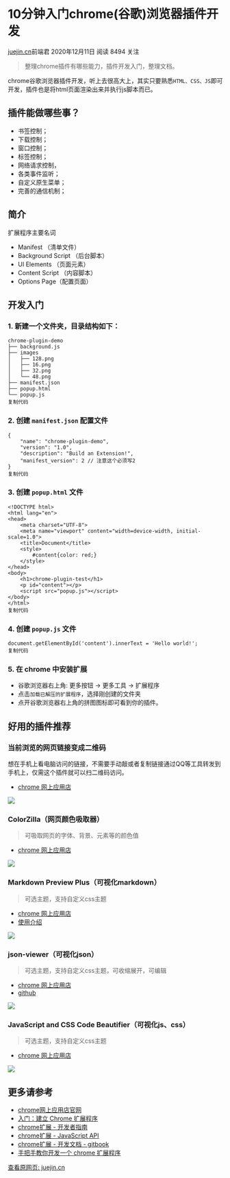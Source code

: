# 10分钟入门chrome(谷歌)浏览器插件开发

[juejin.cn](https://juejin.cn/post/6904797929056239630)前端君 2020年12月11日 阅读 8494 关注

> 整理chrome插件有哪些能力，插件开发入门，整理文档。

chrome谷歌浏览器插件开发，听上去很高大上，其实只要熟悉`HTML、CSS、JS`即可开发，插件也是将html页面渲染出来并执行js脚本而已。

## 插件能做哪些事？

*   书签控制；
*   下载控制；
*   窗口控制；
*   标签控制；
*   网络请求控制，
*   各类事件监听；
*   自定义原生菜单；
*   完善的通信机制；

## 简介

扩展程序主要名词

*   Manifest （清单文件）
*   Background Script （后台脚本）
*   UI Elements （页面元素）
*   Content Script （内容脚本）
*   Options Page（配置页面）

## 开发入门

### 1\. 新建一个文件夹，目录结构如下：

    chrome-plugin-demo
    ├── background.js
    ├── images
    │   ├── 128.png
    │   ├── 16.png
    │   ├── 32.png
    │   └── 48.png
    ├── manifest.json
    ├── popup.html
    └── popup.js
    复制代码

### 2\. 创建 `manifest.json` 配置文件

    {
        "name": "chrome-plugin-demo",
        "version": "1.0",
        "description": "Build an Extension!",
        "manifest_version": 2 // 注意这个必须写2
    }
    复制代码

### 3\. 创建 `popup.html` 文件

    <!DOCTYPE html>
    <html lang="en">
    <head>
        <meta charset="UTF-8">
        <meta name="viewport" content="width=device-width, initial-scale=1.0">
        <title>Document</title>
        <style>
            #content{color: red;}
        </style>
    </head>
    <body>
        <h1>chrome-plugin-test</h1>
        <p id="content"></p>
        <script src="popup.js"></script>
    </body>
    </html>
    复制代码

### 4\. 创建 `popup.js` 文件

    document.getElementById('content').innerText = 'Hello world!';
    复制代码

### 5\. 在 chrome 中安装扩展

*   谷歌浏览器右上角: 更多按钮 -> 更多工具 -> 扩展程序
*   点击`加载已解压的扩展程序`，选择刚创建的文件夹
*   点开谷歌浏览器右上角的拼图图标即可看到你的插件。

## 好用的插件推荐

### 当前浏览的网页链接变成二维码

想在手机上看电脑访问的链接，不需要手动敲或者复制链接通过QQ等工具转发到手机上，仅需这个插件就可以扫二维码访问。

*   [chrome 网上应用店](https://link.juejin.cn/?target=https%3A%2F%2Fchrome.google.com%2Fwebstore%2Fdetail%2F%25E4%25BA%258C%25E7%25BB%25B4%25E7%25A0%2581qr%25E7%25A0%2581%25E7%2594%259F%25E6%2588%2590%25E5%2599%25A8qr-code-generato%2Fpflgjjogbmmcmfhfcnlohagkablhbpmg%3Fhl%3Dzh-CN "https://chrome.google.com/webstore/detail/%E4%BA%8C%E7%BB%B4%E7%A0%81qr%E7%A0%81%E7%94%9F%E6%88%90%E5%99%A8qr-code-generato/pflgjjogbmmcmfhfcnlohagkablhbpmg?hl=zh-CN")

![](https://cubox.pro/c/filters:no_upscale()?imageUrl=https%3A%2F%2Fp1-juejin.byteimg.com%2Ftos-cn-i-k3u1fbpfcp%2F3c3e2faa828041c2aee0d4c2e8827cc6%7Etplv-k3u1fbpfcp-watermark.awebp)

### ColorZilla（网页颜色吸取器）

> 可吸取网页的字体、背景、元素等的颜色值

*   [chrome 网上应用店](https://link.juejin.cn/?target=https%3A%2F%2Fchrome.google.com%2Fwebstore%2Fdetail%2Fcolorzilla%2Fbhlhnicpbhignbdhedgjhgdocnmhomnp "https://chrome.google.com/webstore/detail/colorzilla/bhlhnicpbhignbdhedgjhgdocnmhomnp")

![](https://cubox.pro/c/filters:no_upscale()?imageUrl=https%3A%2F%2Fp1-juejin.byteimg.com%2Ftos-cn-i-k3u1fbpfcp%2Fcea143e9fbf84f95b30f3bf61911d79e%7Etplv-k3u1fbpfcp-watermark.awebp)

### Markdown Preview Plus（可视化markdown）

> 可选主题，支持自定义css主题

*   [chrome 网上应用店](https://link.juejin.cn/?target=https%3A%2F%2Fchrome.google.com%2Fwebstore%2Fdetail%2Fmarkdown-preview-plus%2Ffebilkbfcbhebfnokafefeacimjdckgl "https://chrome.google.com/webstore/detail/markdown-preview-plus/febilkbfcbhebfnokafefeacimjdckgl")
*   [使用介绍](https://link.juejin.cn/?target=https%3A%2F%2Fwww.jianshu.com%2Fp%2F7a088d19bf9c "https://www.jianshu.com/p/7a088d19bf9c")

![](https://cubox.pro/c/filters:no_upscale()?imageUrl=https%3A%2F%2Fp3-juejin.byteimg.com%2Ftos-cn-i-k3u1fbpfcp%2F14af07fa540b42e5968b0909e125c80a%7Etplv-k3u1fbpfcp-watermark.awebp)

### json-viewer（可视化json）

> 可选主题，支持自定义css主题，可收缩展开，可编辑

*   [chrome 网上应用店](https://link.juejin.cn/?target=https%3A%2F%2Fchrome.google.com%2Fwebstore%2Fdetail%2Fjson-viewer%2Fgbmdgpbipfallnflgajpaliibnhdgobh "https://chrome.google.com/webstore/detail/json-viewer/gbmdgpbipfallnflgajpaliibnhdgobh")
*   [github](https://link.juejin.cn/?target=https%3A%2F%2Fgithub.com%2Ftulios%2Fjson-viewer "https://github.com/tulios/json-viewer")

![](https://cubox.pro/c/filters:no_upscale()?imageUrl=https%3A%2F%2Fp1-juejin.byteimg.com%2Ftos-cn-i-k3u1fbpfcp%2F417bcfff588845f68056ad328858d554%7Etplv-k3u1fbpfcp-watermark.awebp)

### JavaScript and CSS Code Beautifier（可视化js、css）

> 可选主题，支持自定义css主题

*   [chrome 网上应用店](https://link.juejin.cn/?target=https%3A%2F%2Fchrome.google.com%2Fwebstore%2Fdetail%2Fjavascript-and-css-code-b%2Fiiglodndmmefofehaibmaignglbpdald "https://chrome.google.com/webstore/detail/javascript-and-css-code-b/iiglodndmmefofehaibmaignglbpdald")

![](https://cubox.pro/c/filters:no_upscale()?imageUrl=https%3A%2F%2Fp1-juejin.byteimg.com%2Ftos-cn-i-k3u1fbpfcp%2Fa9cb2735a6204ad6ba2fa7406e00fb1f%7Etplv-k3u1fbpfcp-watermark.awebp)

## 更多请参考

*   [chrome网上应用店官网](https://link.juejin.cn/?target=https%3A%2F%2Fchrome.google.com%2Fwebstore%2Fcategory%2Fextensions%3Fhl%3Dzh-CN "https://chrome.google.com/webstore/category/extensions?hl=zh-CN")
*   [入门：建立 Chrome 扩展程序](https://link.juejin.cn/?target=https%3A%2F%2Fcrxdoc-zh.appspot.com%2Fextensions%2Fgetstarted "https://crxdoc-zh.appspot.com/extensions/getstarted")
*   [chrome扩展 - 开发者指南](https://link.juejin.cn/?target=https%3A%2F%2Fcrxdoc-zh.appspot.com%2Fextensions%2Fdevguide "https://crxdoc-zh.appspot.com/extensions/devguide")
*   [chrome扩展 - JavaScript API](https://link.juejin.cn/?target=https%3A%2F%2Fcrxdoc-zh.appspot.com%2Fextensions%2Fapi_index "https://crxdoc-zh.appspot.com/extensions/api_index")
*   [chrome扩展 - 开发文档 - gitbook](https://link.juejin.cn/?target=https%3A%2F%2Fwizardforcel.gitbooks.io%2Fchrome-doc%2Fcontent%2F1.html "https://wizardforcel.gitbooks.io/chrome-doc/content/1.html")
*   [手把手教你开发一个 chrome 扩展程序](https://juejin.cn/post/6844904077889912839 "https://juejin.cn/post/6844904077889912839")

[查看原网页: juejin.cn](https://juejin.cn/post/6904797929056239630)